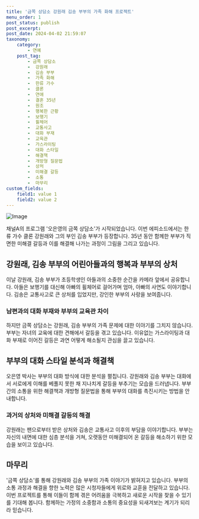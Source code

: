 ```yaml
---
title: '금쪽 상담소 강원래 김송 부부의 가족 화해 프로젝트'
menu_order: 1
post_status: publish
post_excerpt: 
post_date: 2024-04-02 21:59:07
taxonomy:
    category:
        - 연예
    post_tag:
        - 금쪽 상담소
        -  강원래
        -  김송 부부
        -  가족 화해
        -  한류 가수
        -  클론
        -  연애
        -  결혼 35년
        -  원조
        -  행복한 근황
        -  보행기
        -  휠체어
        -  교통사고
        -  대화 부재
        -  교육관
        -  가스라이팅
        -  대화 스타일
        -  해결책
        -  개방형 질문법
        -  상처
        -  미해결 갈등
        -  소통
        -  마무리
custom_fields:
    field1: value 1
    field2: value 2
---
```


![Image](https://ssl.pstatic.net/mimgnews/image/076/2024/04/02/2024040201000159300017111_20240402134405911.jpg?type=w540)

채널A의 프로그램 '오은영의 금쪽 상담소'가 시작되었습니다. 이번 에피소드에서는 한류 가수 클론 강원래와 그의 부인 김송 부부가 등장합니다. 35년 동안 함께한 부부가 직면한 미해결 갈등과 이를 해결해 나가는 과정이 그림을 그리고 있습니다.
## 강원래, 김송 부부의 어린아들과의 행복과 부부의 상처
이날 강원래, 김송 부부가 초등학생인 아들과의 소중한 순간을 카메라 앞에서 공유합니다. 아들은 보행기를 대신해 아빠의 휠체어로 걸어가며 엄마, 아빠의 사연도 이야기합니다. 김송은 교통사고로 큰 상처를 입었지만, 강인한 부부의 사랑을 보여줍니다.
### 남편과의 대화 부재와 부부의 교육관 차이
하지만 금쪽 상담소는 강원래, 김송 부부의 가족 문제에 대한 이야기를 그치지 않습니다. 부부는 자녀의 교육에 대한 견해에서 갈등을 겪고 있습니다. 이유없는 가스라이팅과 대화 부재로 이어진 갈등은 과연 어떻게 해소될지 관심을 끌고 있습니다.
## 부부의 대화 스타일 분석과 해결책
오은영 박사는 부부의 대화 방식에 대한 분석을 펼칩니다. 강원래와 김송 부부는 대화에서 서로에게 이해를 베풀지 못한 채 지나치게 갈등을 부추기는 모습을 드러냅니다. 부부 간의 소통을 위한 해결책과 개방형 질문법을 통해 부부의 대화를 촉진시키는 방법을 안내합니다.
### 과거의 상처와 미해결 갈등의 해결
강원래는 팬으로부터 받은 상처와 김송은 교통사고 이후의 부담을 이야기합니다. 부부는 자신의 내면에 대한 심층 분석을 거쳐, 오랫동안 미해결되어 온 갈등을 해소하기 위한 모습을 보이고 있습니다.
## 마무리
'금쪽 상담소'를 통해 강원래와 김송 부부의 가족 이야기가 밝혀지고 있습니다. 부부의 소통 과정과 해결을 향한 노력은 많은 시청자들에게 위로와 교훈을 전달하고 있습니다. 이번 프로젝트를 통해 이들이 함께 겪은 어려움을 극복하고 새로운 시작을 찾을 수 있기를 기대해 봅니다. 함께하는 가정의 소중함과 소통의 중요성을 되새겨보는 계기가 되리라 믿습니다.
